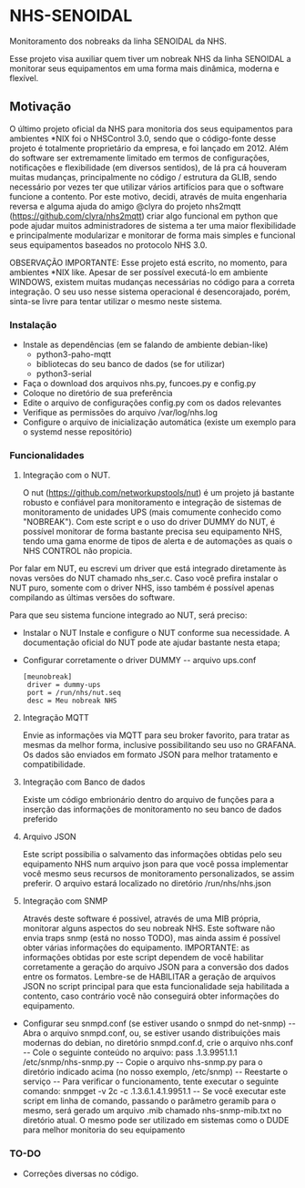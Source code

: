 # NHS-SENOIDAL
Monitoramento dos nobreaks da linha SENOIDAL da NHS.

Esse projeto visa auxiliar quem tiver um nobreak NHS da linha SENOIDAL a monitorar seus equipamentos em uma forma mais dinâmica, moderna e flexível.

## Motivação
O último projeto oficial da NHS para monitoria dos seus equipamentos para ambientes *NIX foi o NHSControl 3.0, sendo que o código-fonte desse projeto é totalmente proprietário da empresa, e foi lançado em 2012. Além do software ser extremamente limitado em termos de configurações, notificações e flexibilidade (em diversos sentidos), de lá pra cá houveram muitas mudanças, principalmente no código / estrutura da GLIB, sendo necessário por vezes ter que utilizar vários artifícios para que o software funcione a contento. Por este motivo, decidi, através de muita engenharia reversa e alguma ajuda do amigo @clyra do projeto nhs2mqtt (https://github.com/clyra/nhs2mqtt) criar algo funcional em python que pode ajudar muitos administradores de sistema a ter uma maior flexibilidade e principalmente modularizar e monitorar de forma mais simples e funcional seus equipamentos baseados no protocolo NHS 3.0.

OBSERVAÇÃO IMPORTANTE: Esse projeto está escrito, no momento, para ambientes *NIX like. Apesar de ser possível executá-lo em ambiente WINDOWS, existem muitas mudanças necessárias no código para a correta integração. O seu uso nesse sistema operacional é desencorajado, porém, sinta-se livre para tentar utilizar o mesmo neste sistema.

### Instalação
  - Instale as dependências (em se falando de ambiente debian-like)
    - python3-paho-mqtt
    - bibliotecas do seu banco de dados (se for utilizar)
    - python3-serial
  - Faça o download dos arquivos nhs.py, funcoes.py e config.py
  - Coloque no diretório de sua preferência
  - Edite o arquivo de configurações config.py com os dados relevantes
  - Verifique as permissões do arquivo /var/log/nhs.log
  - Configure o arquivo de inicialização automática (existe um exemplo para o systemd nesse repositório)

### Funcionalidades
1) Integração com o NUT.
   
   O nut (https://github.com/networkupstools/nut) é um projeto já bastante robusto e confiável para monitoramento e integração de sistemas de monitoramento de unidades UPS (mais comumente conhecido como "NOBREAK"). Com este script e o uso do driver DUMMY do NUT, é possível monitorar de forma bastante precisa seu equipamento NHS, tendo uma gama enorme de tipos de alerta e de automações as quais o NHS CONTROL não propicia.

  Por falar em NUT, eu escrevi um driver que está integrado diretamente às novas versões do NUT chamado nhs_ser.c. Caso você prefira instalar o NUT puro, somente com o driver NHS, isso também é possível apenas compilando as últimas versões do software. 
  
   Para que seu sistema funcione integrado ao NUT, será preciso:
   - Instalar o NUT
     Instale e configure o NUT conforme sua necessidade. A documentação oficial do NUT pode ate ajudar bastante nesta etapa;

   - Configurar corretamente o driver DUMMY
     -- arquivo ups.conf
       ```
       [meunobreak]
        driver = dummy-ups
        port = /run/nhs/nut.seq
        desc = Meu nobreak NHS
       ```

2) Integração MQTT
   
   Envie as informações via MQTT para seu broker favorito, para tratar as mesmas da melhor forma, inclusive possibilitando seu uso no GRAFANA. Os dados são enviados em formato JSON para melhor tratamento e compatibilidade.

3) Integração com Banco de dados
   
   Existe um código embrionário dentro do arquivo de funções para a inserção das informações de monitoramento no seu banco de dados preferido

4) Arquivo JSON

   Este script possibilia o salvamento das informações obtidas pelo seu equipamento NHS num arquivo json para que você possa implementar você mesmo seus recursos de monitoramento personalizados, se assim preferir. O arquivo estará localizado no diretório /run/nhs/nhs.json
   
5) Integração com SNMP
   
   Através deste software é possivel, através de uma MIB própria, monitorar alguns aspectos do seu nobreak NHS. Este software não envia traps snmp (está no nosso TODO), mas ainda assim é possível obter várias informações do equipamento.
   IMPORTANTE: as informações obtidas por este script dependem de você habilitar corretamente a geração do arquivo JSON para a conversão dos dados entre os formatos. Lembre-se de HABILITAR a geração de arquivos JSON no script principal para que esta funcionalidade seja habilitada a contento, caso contrário você não conseguirá obter informações do equipamento.
   
  - Configurar seu snmpd.conf (se estiver usando o snmpd do net-snmp)
    -- Abra o arquivo snmpd.conf, ou, se estiver usando distribuições mais modernas do debian, no diretório snmpd.conf.d, crie o arquivo nhs.conf
    -- Cole o seguinte conteúdo no arquivo:
       pass .1.3.9951.1.1 /etc/snmp/nhs-snmp.py
    -- Copie o arquivo nhs-snmp.py para o diretório indicado acima (no nosso exemplo, /etc/snmp)
    -- Reestarte o serviço
    -- Para verificar o funcionamento, tente executar o seguinte comando:
       snmpget -v 2c -c <comunidade> <seu servidor snmp> .1.3.6.1.4.1.9951.1
    -- Se você executar este script em linha de comando, passando o parâmetro geramib para o mesmo, será gerado um arquivo .mib chamado nhs-snmp-mib.txt no diretório atual. O mesmo pode ser utilizado em sistemas como o DUDE para melhor monitoria do seu equipamento

### TO-DO
- Correções diversas no código.

   
     
